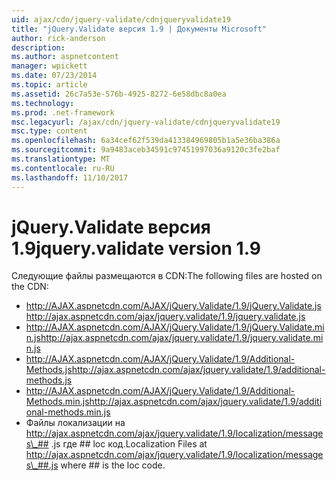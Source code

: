 ```yaml
---
uid: ajax/cdn/jquery-validate/cdnjqueryvalidate19
title: "jQuery.Validate версия 1.9 | Документы Microsoft"
author: rick-anderson
description: 
ms.author: aspnetcontent
manager: wpickett
ms.date: 07/23/2014
ms.topic: article
ms.assetid: 26c7a53e-576b-4925-8272-6e58dbc8a0ea
ms.technology: 
ms.prod: .net-framework
msc.legacyurl: /ajax/cdn/jquery-validate/cdnjqueryvalidate19
msc.type: content
ms.openlocfilehash: 6a34cef62f539da413384969805b1a5e36ba386a
ms.sourcegitcommit: 9a9483aceb34591c97451997036a9120c3fe2baf
ms.translationtype: MT
ms.contentlocale: ru-RU
ms.lasthandoff: 11/10/2017
---
```

<a name="jqueryvalidate-version-19"></a><span data-ttu-id="30b85-102">jQuery.Validate версия 1.9</span><span class="sxs-lookup"><span data-stu-id="30b85-102">jquery.validate version 1.9</span></span>
====================
<span data-ttu-id="30b85-103">Следующие файлы размещаются в CDN:</span><span class="sxs-lookup"><span data-stu-id="30b85-103">The following files are hosted on the CDN:</span></span>

- <span data-ttu-id="30b85-104">http://AJAX.aspnetcdn.com/AJAX/jQuery.Validate/1.9/jQuery.Validate.js</span><span class="sxs-lookup"><span data-stu-id="30b85-104">http://ajax.aspnetcdn.com/ajax/jquery.validate/1.9/jquery.validate.js</span></span>
- <span data-ttu-id="30b85-105">http://AJAX.aspnetcdn.com/AJAX/jQuery.Validate/1.9/jQuery.Validate.min.js</span><span class="sxs-lookup"><span data-stu-id="30b85-105">http://ajax.aspnetcdn.com/ajax/jquery.validate/1.9/jquery.validate.min.js</span></span>
- <span data-ttu-id="30b85-106">http://AJAX.aspnetcdn.com/AJAX/jQuery.Validate/1.9/Additional-Methods.js</span><span class="sxs-lookup"><span data-stu-id="30b85-106">http://ajax.aspnetcdn.com/ajax/jquery.validate/1.9/additional-methods.js</span></span>
- <span data-ttu-id="30b85-107">http://AJAX.aspnetcdn.com/AJAX/jQuery.Validate/1.9/Additional-Methods.min.js</span><span class="sxs-lookup"><span data-stu-id="30b85-107">http://ajax.aspnetcdn.com/ajax/jquery.validate/1.9/additional-methods.min.js</span></span>
- <span data-ttu-id="30b85-108">Файлы локализации на http://ajax.aspnetcdn.com/ajax/jquery.validate/1.9/localization/messages\_## .js где ## loc код.</span><span class="sxs-lookup"><span data-stu-id="30b85-108">Localization Files at http://ajax.aspnetcdn.com/ajax/jquery.validate/1.9/localization/messages\_##.js where ## is the loc code.</span></span>

